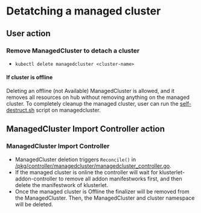 [comment]: # ( Copyright Contributors to the Open Cluster Management project )

# Detatching a managed cluster

## User action

### Remove ManagedCluster to detach a cluster

- `kubectl delete managedcluster <cluster-name>`

#### If cluster is offline

Deleting an offline (not Available) ManagedCluster is allowed, and it removes all resources on hub without removing anything on the managed cluster. To completely cleanup the managed cluster, user can run the [self-destruct.sh](https://github.com/stolostron/klusterlet-addon-controller/blob/main/hack/self-destruct.sh) script on managedcluster.

## ManagedCluster Import Controller action

###  ManagedCluster Import Controller

- ManagedCluster deletion triggers `Reconcile()` in [/pkg/controller/managedcluster/managedcluster_controller.go](https://github.com/stolostron/managedcluster-import-controller/blob/master/pkg/controller/managedcluster/managedcluster_controller.go).
- If the managed cluster is online the controller will wait for klusterlet-addon-controller to remove all addon manifestworks first, and then delete the manifestwork of klusterlet.
- Once the managed cluster is Offline the finalizer will be removed from the ManagedCluster. Then, the ManagedCluster and cluster namespace will be deleted.
